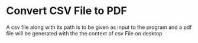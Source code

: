 # Convert CSV File to PDF
 A csv file along with its path is to be given as input to the program and  a pdf file will be generated with the the context of csv File on desktop
